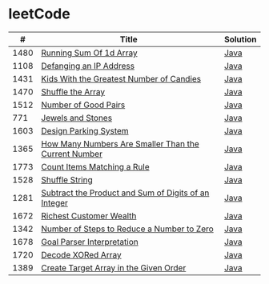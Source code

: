 # leetCode

| #   | Title | Solution |
| --- | ----- | -------- |
|1480|[Running Sum Of 1d Array](https://leetcode.com/problems/running-sum-of-1d-array/) | [Java](./Java/src/1480_RunningSumOf1dArray/RunningSumOf1dArray.java)
|1108|[Defanging an IP Address](https://leetcode.com/problems/defanging-an-ip-address/) | [Java](./Java/src/1108_DefangingAnIPAddress/DefangingAnIPAddress.java)
|1431|[Kids With the Greatest Number of Candies](https://leetcode.com/problems/kids-with-the-greatest-number-of-candies/) | [Java](./Java/src/1431_KidsWiththeGreatestNumberofCandies/KidsWiththeGreatestNumberofCandies.java)
|1470|[Shuffle the Array](https://leetcode.com/problems/shuffle-the-array/) | [Java](./Java/src/1470_ShuffleTheArray/ShuffletheArray.java)
|1512|[Number of Good Pairs](https://leetcode.com/problems/number-of-good-pairs/) | [Java](./Java/src/1512_NumberofGoodPairs/NumberofGoodPairs.java)
|771|[Jewels and Stones](https://leetcode.com/problems/jewels-and-stones/) | [Java](./Java/src/771_JewelsAndStones/JewelsAndStones.java)
|1603|[Design Parking System](https://leetcode.com/problems/design-parking-system/) | [Java](./Java/src/1603_DesignParkingSystem/DesignParkingSystem.java)
|1365|[How Many Numbers Are Smaller Than the Current Number](https://leetcode.com/problems/how-many-numbers-are-smaller-than-the-current-number/) | [Java](./Java/src/1365_HowManyNumbersAreSmallerThantheCurrentNumber/HowManyNumbersAreSmallerThantheCurrentNumber.java)
|1773|[Count Items Matching a Rule](https://leetcode.com/problems/count-items-matching-a-rule/) | [Java](./Java/src/1773_CountItemsMatchingARule/CountItemsMatchingARule.java)
|1528|[Shuffle String](https://leetcode.com/problems/shuffle-string/) | [Java](./Java/src/1528_ShuffleString/ShuffleString.java)
|1281|[Subtract the Product and Sum of Digits of an Integer](https://leetcode.com/problems/subtract-the-product-and-sum-of-digits-of-an-integer/) | [Java](./Java/src/1281_SubtractTheProductAndSumOfDigitsOfAnInteger/SubtractTheProductAndSumOfDigitsOfAnInteger.java)
|1672|[Richest Customer Wealth](https://leetcode.com/problems/richest-customer-wealth/) | [Java](./Java/src/1672_RichestCustomerWealth/RichestCustomerWealth.java)
|1342|[Number of Steps to Reduce a Number to Zero](https://leetcode.com/problems/number-of-steps-to-reduce-a-number-to-zero/) | [Java](./Java/src/1342_NumberOfStepsToReduceANumberToZero/NumberOfStepsToReduceANumberToZero.java)
|1678|[Goal Parser Interpretation](https://leetcode.com/problems/goal-parser-interpretation/) | [Java](./Java/src/1678_GoalParserInterpretation/GoalParserInterpretation.java)
|1720|[Decode XORed Array](https://leetcode.com/problems/decode-xored-array/) | [Java](./Java/src/1720_DecodeXORedArray/DecodeXORedArray.java)
|1389|[Create Target Array in the Given Order](https://leetcode.com/problems/create-target-array-in-the-given-order) | [Java](./Java/src/1389_CreateTargetArrayIntheGivenOrder/CreateTargetArrayIntheGivenOrder.java)
